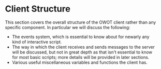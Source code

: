 # Client Structure
This section covers the overall structure of the OWOT client rather than any
specific component. In particular we will discuss the following:
* The events system, which is essential to know about for newarly any kind of
  interactive script.
* The way in which the client receives and sends messages to the server will
  be discussed, but not in great depth as that isn't essential to know for
  most basic scripts; more details will be provided in later sections.
* Various useful miscellaneous variables and functions the client has.